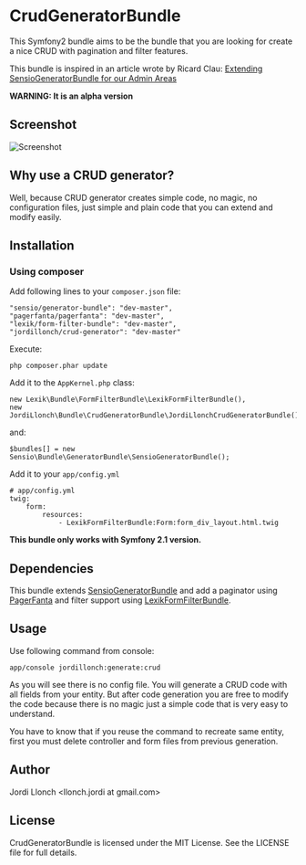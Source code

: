 # CrudGeneratorBundle

This Symfony2 bundle aims to be the bundle that you are looking for create a nice CRUD with pagination and filter features.

This bundle is inspired in an article wrote by Ricard Clau: [Extending SensioGeneratorBundle for our Admin Areas](http://www.ricardclau.com/2012/03/extending-sensiogeneratorbundle-for-our-admin-areas/)

**WARNING: It is an alpha version**

## Screenshot

![Screenshot](https://raw.github.com/jordillonch/CrudGeneratorBundle/master/screenshot.png "Screenshot")


## Why use a CRUD generator?

Well, because CRUD generator creates simple code, no magic, no configuration files, just simple and plain code that you can extend and modify easily.


## Installation

### Using composer

Add following lines to your `composer.json` file:

    "sensio/generator-bundle": "dev-master",
    "pagerfanta/pagerfanta": "dev-master",
    "lexik/form-filter-bundle": "dev-master",
    "jordillonch/crud-generator": "dev-master"

Execute:

    php composer.phar update

Add it to the `AppKernel.php` class:

    new Lexik\Bundle\FormFilterBundle\LexikFormFilterBundle(),
    new JordiLlonch\Bundle\CrudGeneratorBundle\JordiLlonchCrudGeneratorBundle(),

and:

    $bundles[] = new Sensio\Bundle\GeneratorBundle\SensioGeneratorBundle();

Add it to your `app/config.yml`

    # app/config.yml
    twig:
        form:
            resources:
                - LexikFormFilterBundle:Form:form_div_layout.html.twig

**This bundle only works with Symfony 2.1 version.**


## Dependencies

This bundle extends [SensioGeneratorBundle](https://github.com/sensio/SensioGeneratorBundle) and add a paginator using [PagerFanta](https://github.com/whiteoctober/Pagerfanta/) and filter
support using [LexikFormFilterBundle](https://github.com/lexik/LexikFormFilterBundle).


## Usage

Use following command from console:

    app/console jordillonch:generate:crud

As you will see there is no config file. You will generate a CRUD code with all fields from your entity. But after code generation you
are free to modify the code because there is no magic just a simple code that is very easy to understand.

You have to know that if you reuse the command to recreate same entity, first you must delete controller and form files
from previous generation.


## Author

Jordi Llonch <llonch.jordi at gmail.com>


## License

CrudGeneratorBundle is licensed under the MIT License. See the LICENSE file for full details.